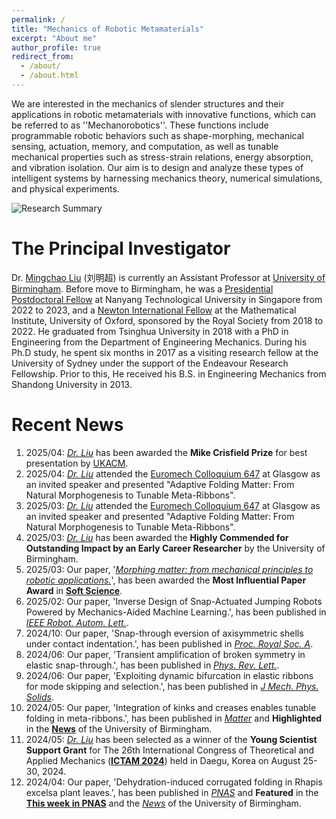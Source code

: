 ```yaml
---
permalink: /
title: "Mechanics of Robotic Metamaterials"
excerpt: "About me"
author_profile: true
redirect_from: 
  - /about/
  - /about.html
---
```


We are interested in the mechanics of slender structures and their applications in robotic metamaterials with innovative functions, which can be referred to as ''Mechanorobotics''. These functions include programmable robotic behaviors such as shape-morphing, mechanical sensing, actuation, memory, and computation, as well as tunable mechanical properties such as stress-strain relations, energy absorption, and vibration isolation. Our aim is to design and analyze these types of intelligent systems by harnessing mechanics theory, numerical simulations, and physical experiments.

![Research Summary](/figures/ResearchSummary_2405.png "Research Summary")

The Principal Investigator
======
Dr. [Mingchao Liu](https://www.birmingham.ac.uk/schools/engineering/mechanical-engineering/people/profile.aspx?ReferenceId=205089) (刘明超) is currently an Assistant Professor at [University of Birmingham](https://intranet.birmingham.ac.uk/index.aspx). Before move to Birmingham, he was a [Presidential Postdoctoral Fellow](https://www.ntu.edu.sg/research/research-careers/presidential-postdoctoral-fellowship-(ppf)) at Nanyang Technological University in Singapore from 2022 to 2023, and a [Newton International Fellow](https://royalsociety.org/grants-schemes-awards/grants/newton-international/) at the Mathematical Institute, University of Oxford, sponsored by the Royal Society from 2018 to 2022. He graduated from Tsinghua University in 2018 with a PhD in Engineering from the Department of Engineering Mechanics. During his Ph.D study, he spent six months in 2017 as a visiting research fellow at the University of Sydney under the support of the Endeavour Research Fellowship. Prior to this, He received his B.S. in Engineering Mechanics from Shandong University in 2013.

Recent News
======
1. 2025/04: [*Dr. Liu*](https://www.birmingham.ac.uk/schools/engineering/mechanical-engineering/people/profile.aspx?ReferenceId=205089&Name=dr-mingchao-liu) has been awarded the **Mike Crisfield Prize** for best presentation by [UKACM](https://ukacm.org/).
1. 2025/04: [*Dr. Liu*](https://www.birmingham.ac.uk/schools/engineering/mechanical-engineering/people/profile.aspx?ReferenceId=205089&Name=dr-mingchao-liu) attended the [Euromech Colloquium 647](https://647.euromech.org/home/) at Glasgow as an invited speaker and presented "Adaptive Folding Matter: From Natural Morphogenesis to Tunable Meta-Ribbons".
1. 2025/03: [*Dr. Liu*](https://www.birmingham.ac.uk/schools/engineering/mechanical-engineering/people/profile.aspx?ReferenceId=205089&Name=dr-mingchao-liu) attended the [Euromech Colloquium 647](https://647.euromech.org/home/) at Glasgow as an invited speaker and presented "Adaptive Folding Matter: From Natural Morphogenesis to Tunable Meta-Ribbons".
1. 2025/03: [*Dr. Liu*](https://www.birmingham.ac.uk/schools/engineering/mechanical-engineering/people/profile.aspx?ReferenceId=205089&Name=dr-mingchao-liu) has been awarded the **Highly Commended for Outstanding Impact by an Early Career Researcher** by the University of Birmingham.
1. 2025/03: Our paper, '[*Morphing matter: from mechanical principles to robotic applications.*](http://dx.doi.org/10.20517/ss.2023.42)', has been awarded the **Most Influential Paper Award** in [**Soft Science**](https://www.oaepublish.com/news/ss.1069).
1. 2025/02: Our paper, 'Inverse Design of Snap-Actuated Jumping Robots Powered by Mechanics-Aided Machine Learning.', has been published in [*IEEE Robot. Autom. Lett.*](https://ieeexplore.ieee.org/document/10816482).
1. 2024/10: Our paper, 'Snap-through eversion of axisymmetric shells under contact indentation.', has been published in [*Proc. Royal Soc. A*](https://doi.org/10.1098/rspa.2024.0303).
1. 2024/06: Our paper, 'Transient amplification of broken symmetry in elastic snap-through.', has been published in [*Phys. Rev. Lett.*](https://doi.org/10.1103/PhysRevLett.132.267201).
1. 2024/06: Our paper, 'Exploiting dynamic bifurcation in elastic ribbons for mode skipping and selection.', has been published in [*J Mech. Phys. Solids*](https://www.sciencedirect.com/science/article/pii/S002250962400187X).
1. 2024/05: Our paper, 'Integration of kinks and creases enables tunable folding in meta-ribbons.', has been published in [*Matter*](https://www.cell.com/matter/fulltext/S2590-2385(24)00204-2) and **Highlighted** in the [**News**](https://www.birmingham.ac.uk/news/2024/meta-ribbon-an-innovative-foldable-structure-with-tunable-behaviors) of the University of Birmingham.
1. 2024/05: [*Dr. Liu*](https://www.birmingham.ac.uk/schools/engineering/mechanical-engineering/people/profile.aspx?ReferenceId=205089&Name=dr-mingchao-liu) has been selected as a winner of the **Young Scientist Support Grant** for The 26th International Congress of Theoretical and Applied Mechanics ([**ICTAM 2024**](https://www.ictam2024.org/index.php)) held in Daegu, Korea on August 25-30, 2024.
1. 2024/04: Our paper, 'Dehydration-induced corrugated folding in Rhapis excelsa plant leaves.', has been published in [*PNAS*](https://www.pnas.org/doi/10.1073/pnas.2320259121) and **Featured** in the [**This week in PNAS**](https://www.pnas.org/doi/10.1073/iti1724121) and the [*News*](https://www.birmingham.ac.uk/news/2024/plant-leaf-folding-leads-to-nature-inspired-engineering) of the University of Birmingham.
